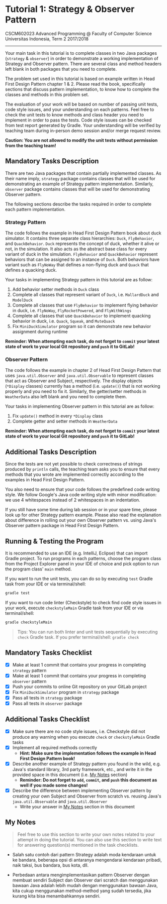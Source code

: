# Tutorial 1: Strategy & Observer Pattern

CSCM602023 Advanced Programming @ Faculty of Computer Science Universitas
Indonesia, Term 2 2017/2018

* * *

Your main task in this tutorial is to complete classes in two Java packages
(`strategy` & `observer`) in order to demonstrate a working implementation of
Strategy and Observer pattern. There are several class and method headers left
blank in both packages that you need to complete.

The problem set used in this tutorial is based on example written in Head First
Design Pattern chapter 1 & 2. Please read the book, specifically sections that
discuss pattern implementation, to know how to complete the classes and
methods in this problem set.

The evaluation of your work will be based on number of passing unit tests,
code style issues, and your understanding on each patterns. Feel free to check
the unit tests to know methods and class header you need to implement in order
to pass the tests. Code style issues can be checked from test report generated
by Gradle. Your understanding will be verified by teaching team during in-person
demo session and/or merge request review.

**Caution: You are not allowed to modify the unit tests without permission from
the teaching team!**

## Mandatory Tasks Description

There are two Java packages that contain partially implemented classes. As
their name imply, `strategy` package contains classes that will be used for
demonstrating an example of Strategy pattern implementation. Similarly,
`observer` package contains classes that will be used for demonstrating
Observer pattern.

The following sections describe the tasks required in order to complete
each pattern implementation.

### Strategy Pattern

The code follows the example in Head First Design Pattern book about duck
simulator. It contains three separate class hierarchies: `Duck`, `FlyBehavior`,
and `QuackBehavior`. `Duck` represents the concept of duck, whether it alive
or not, in the simulation. It also acts as the abstract base class for every
variant of duck in the simulation. `FlyBehavior` and `QuackBehavior` represent
behaviors that can be assigned to an instance of `Duck`. Both behaviors have
variant such as `FlyNoWay` that defines a non-flying duck and `Quack` that
defines a quacking duck.

Your tasks in implementing Strategy pattern in this tutorial are as follow:

1. Add behavior setter methods in `Duck` class
2. Complete all classes that represent variant of `Duck`, i.e. `MallardDuck`
and `ModelDuck`
3. Complete all classes that use `FlyBehavior` to implement flying behavior
in duck, i.e. `FlyNoWay`, `FlyRocketPowered`, and `FlyWithWings`
4. Complete all classes that use `QuackBehavior` to implement quacking behavior
in duck, i.e. `Quack`, `Squeak`, and `MuteQuack`
5. Fix `MiniDuckSimulator` program so it can demonstrate new behavior
assignment during runtime

**Reminder: When attempting each task, do not forget to `commit` your latest
state of work to your local Git repository and `push` it to GitLab!**

### Observer Pattern

The code follows the example in chapter 2 of Head First Design Pattern that
uses `java.util.Observer` and `java.util.Observable` to represent classes
that act as Observer and Subject, respectively. The display objects (`*Display`
classes) currently has a method (i.e. `update()`) that is not working properly
and you need to fix it. Similarly, the getter/setter methods in `WeatherData`
also left blank and you need to complete them.

Your tasks in implementing Observer pattern in this tutorial are as follow:

1. Fix `update()` method in every `*Display` class
2. Complete getter and setter methods in `WeatherData`

**Reminder: When attempting each task, do not forget to `commit` your latest
state of work to your local Git repository and `push` it to GitLab!**

## Additional Tasks Description

Since the tests are not yet possible to check correctness of strings produced
by `println` calls, the teaching team asks you to ensure that every methods that
you wrote are implemented correctly according to the examples in Head First
Design Pattern.

You also need to ensure that your code follows the predefined code writing style. 
We follow Google's Java code writing style with minor modification: we use 4
whitespaces instead of 2 whitespaces in an indentation.

If you still have some time during lab session or in your spare time, please look
up for other Strategy pattern example. Please also read the explanation about
difference in rolling out your own Observer pattern vs. using Java's Observer
pattern package in Head First Design Pattern.

## Running & Testing the Program

It is recommended to use an IDE (e.g. IntelliJ, Eclipse) that can import Gradle
project. To run programs in each patterns, choose the program class from the
Project Explorer panel in your IDE of choice and pick option to run the program
class' `main` method.

If you want to run the unit tests, you can do so by executing `test` Gradle task
from your IDE or via terminal/shell:

```bash
gradle test
```

If you want to run code linter (Checkstyle) to check find code style issues in
your work, execute `checkstyleMain` Gradle task from your IDE or via
terminal/shell:

```bash
gradle checkstyleMain
```

> Tips: You can run both linter and unit tests sequentially by executing `check`
> Gradle task. If you prefer terminal/shell: `gradle check`

## Mandatory Tasks Checklist

- [x] Make at least 1 commit that contains your progress in completing
`strategy` pattern
- [x] Make at least 1 commit that contains your progress in completing
`observer` pattern
- [x] Push your commits to online Git repository on your GitLab project
- [x] Fix `MiniDuckSimulator` program in `strategy` package
- [x] Pass all tests in `strategy` package
- [x] Pass all tests in `observer` package

## Additional Tasks Checklist

- [x] Make sure there are no code style issues, i.e. Checkstyle did not
produce any warning when you execute `check` or `checkstyleMain` Gradle
tasks
- [x] Implement all required methods correctly
    - **Hint: Make sure the implementation follows the example in Head First
    Design Pattern book!**
- [x] Describe another example of Strategy pattern you found in the wild, e.g.
Java's standard library, 3rd party framework, etc., and write it in the
provided space in this document (i.e. [My Notes](#my-notes) section)
    - **Reminder: Do not forget to `add`, `commit`, and `push` this document
    as well if you made some changes!**
- [x] Describe the difference between implementing Observer pattern by creating
your own Subject and Observer from scratch vs. reusing Java's `java.util.Observable`
and `java.util.Observer`
    - Write your answer in [My Notes](#my-notes) section in this document

## My Notes

> Feel free to use this section to write your own notes related to your attempt
> in doing the tutorial. You can also use this section to write text for
> answering question(s) mentioned in the task checklists.
- Salah satu contoh dari pattern Strategy adalah moda kendaraan untuk ke bandara,
beberapa opsi di antaranya mengendarai kendaraan pribadi, naik taksi, bus bandara, bus kota, dll. 

- Perbedaan antara mengimplementasikan pattern Observer dengan membuat sendiri Subject dan
Observer dari scratch dan menggunakan bawaan Java adalah lebih mudah dengan menggunakan bawaan Java,
kita cukup menggunakan method-method yang sudah tersedia, jika kurang kita bisa menambahkannya sendiri. 
    